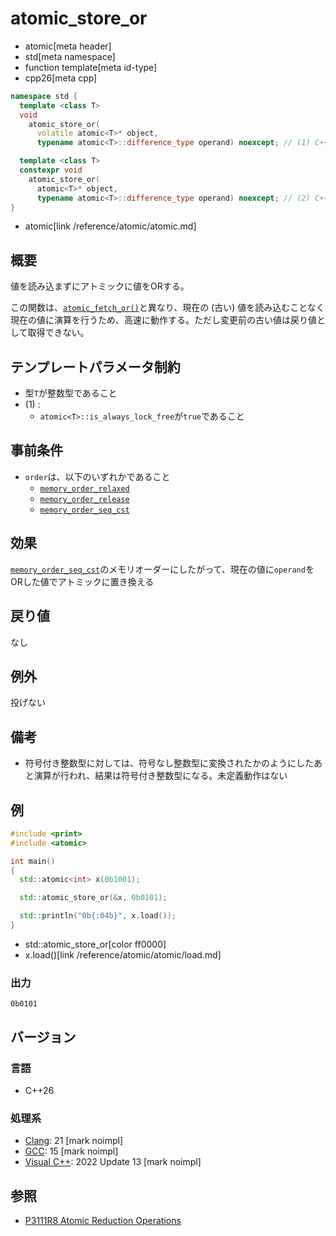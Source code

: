# atomic_store_or
* atomic[meta header]
* std[meta namespace]
* function template[meta id-type]
* cpp26[meta cpp]

```cpp
namespace std {
  template <class T>
  void
    atomic_store_or(
      volatile atomic<T>* object,
      typename atomic<T>::difference_type operand) noexcept; // (1) C++26

  template <class T>
  constexpr void
    atomic_store_or(
      atomic<T>* object,
      typename atomic<T>::difference_type operand) noexcept; // (2) C++26
}
```
* atomic[link /reference/atomic/atomic.md]


## 概要
値を読み込まずにアトミックに値をORする。

この関数は、[`atomic_fetch_or()`](atomic_fetch_or.md)と異なり、現在の (古い) 値を読み込むことなく現在の値に演算を行うため、高速に動作する。ただし変更前の古い値は戻り値として取得できない。


## テンプレートパラメータ制約
- 型`T`が整数型であること
- (1) :
    - `atomic<T>::is_always_lock_free`が`true`であること


## 事前条件
- `order`は、以下のいずれかであること
    - [`memory_order_relaxed`](/reference/atomic/memory_order.md)
    - [`memory_order_release`](/reference/atomic/memory_order.md)
    - [`memory_order_seq_cst`](/reference/atomic/memory_order.md)


## 効果
[`memory_order_seq_cst`](memory_order.md)のメモリオーダーにしたがって、現在の値に`operand`をORした値でアトミックに置き換える


## 戻り値
なし


## 例外
投げない


## 備考
- 符号付き整数型に対しては、符号なし整数型に変換されたかのようにしたあと演算が行われ、結果は符号付き整数型になる。未定義動作はない


## 例
```cpp example
#include <print>
#include <atomic>

int main()
{
  std::atomic<int> x(0b1001);

  std::atomic_store_or(&x, 0b0101);

  std::println("0b{:04b}", x.load());
}
```
* std::atomic_store_or[color ff0000]
* x.load()[link /reference/atomic/atomic/load.md]

### 出力
```
0b0101
```


## バージョン
### 言語
- C++26

### 処理系
- [Clang](/implementation.md#clang): 21 [mark noimpl]
- [GCC](/implementation.md#gcc): 15 [mark noimpl]
- [Visual C++](/implementation.md#visual_cpp): 2022 Update 13 [mark noimpl]


## 参照
- [P3111R8 Atomic Reduction Operations](https://open-std.org/jtc1/sc22/wg21/docs/papers/2025/p3111r8.html)